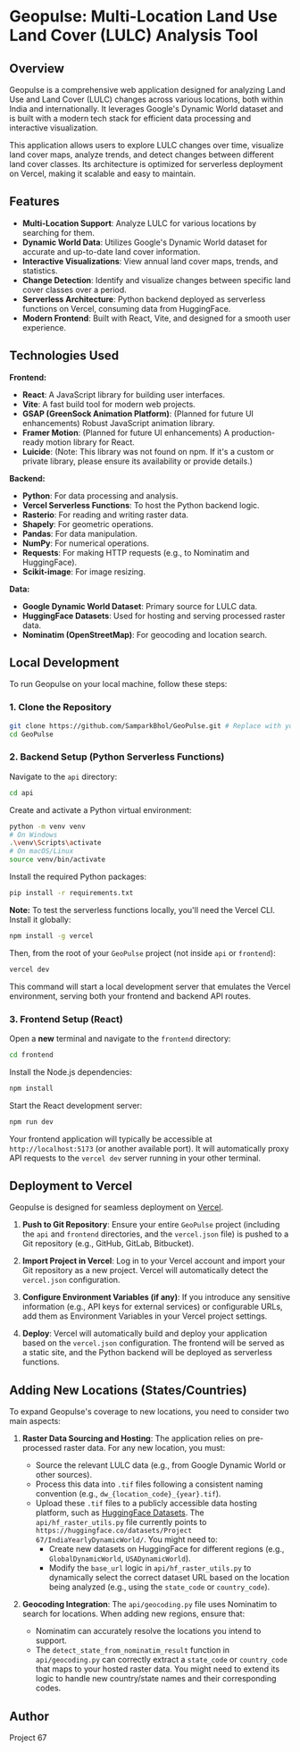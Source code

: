 # Geopulse: Multi-Location Land Use Land Cover (LULC) Analysis Tool

## Overview

Geopulse is a comprehensive web application designed for analyzing Land Use and Land Cover (LULC) changes across various locations, both within India and internationally. It leverages Google's Dynamic World dataset and is built with a modern tech stack for efficient data processing and interactive visualization.

This application allows users to explore LULC changes over time, visualize land cover maps, analyze trends, and detect changes between different land cover classes. Its architecture is optimized for serverless deployment on Vercel, making it scalable and easy to maintain.

## Features

-   **Multi-Location Support**: Analyze LULC for various locations by searching for them.
-   **Dynamic World Data**: Utilizes Google's Dynamic World dataset for accurate and up-to-date land cover information.
-   **Interactive Visualizations**: View annual land cover maps, trends, and statistics.
-   **Change Detection**: Identify and visualize changes between specific land cover classes over a period.
-   **Serverless Architecture**: Python backend deployed as serverless functions on Vercel, consuming data from HuggingFace.
-   **Modern Frontend**: Built with React, Vite, and designed for a smooth user experience.

## Technologies Used

**Frontend:**

*   **React**: A JavaScript library for building user interfaces.
*   **Vite**: A fast build tool for modern web projects.
*   **GSAP (GreenSock Animation Platform)**: (Planned for future UI enhancements) Robust JavaScript animation library.
*   **Framer Motion**: (Planned for future UI enhancements) A production-ready motion library for React.
*   **Luicide**: (Note: This library was not found on npm. If it's a custom or private library, please ensure its availability or provide details.)

**Backend:**

*   **Python**: For data processing and analysis.
*   **Vercel Serverless Functions**: To host the Python backend logic.
*   **Rasterio**: For reading and writing raster data.
*   **Shapely**: For geometric operations.
*   **Pandas**: For data manipulation.
*   **NumPy**: For numerical operations.
*   **Requests**: For making HTTP requests (e.g., to Nominatim and HuggingFace).
*   **Scikit-image**: For image resizing.

**Data:**

*   **Google Dynamic World Dataset**: Primary source for LULC data.
*   **HuggingFace Datasets**: Used for hosting and serving processed raster data.
*   **Nominatim (OpenStreetMap)**: For geocoding and location search.

## Local Development

To run Geopulse on your local machine, follow these steps:

### 1. Clone the Repository

```bash
git clone https://github.com/SamparkBhol/GeoPulse.git # Replace with your actual repo URL
cd GeoPulse
```

### 2. Backend Setup (Python Serverless Functions)

Navigate to the `api` directory:

```bash
cd api
```

Create and activate a Python virtual environment:

```bash
python -m venv venv
# On Windows
.\venv\Scripts\activate
# On macOS/Linux
source venv/bin/activate
```

Install the required Python packages:

```bash
pip install -r requirements.txt
```

**Note:** To test the serverless functions locally, you'll need the Vercel CLI. Install it globally:

```bash
npm install -g vercel
```

Then, from the root of your `GeoPulse` project (not inside `api` or `frontend`):

```bash
vercel dev
```

This command will start a local development server that emulates the Vercel environment, serving both your frontend and backend API routes.

### 3. Frontend Setup (React)

Open a **new** terminal and navigate to the `frontend` directory:

```bash
cd frontend
```

Install the Node.js dependencies:

```bash
npm install
```

Start the React development server:

```bash
npm run dev
```

Your frontend application will typically be accessible at `http://localhost:5173` (or another available port). It will automatically proxy API requests to the `vercel dev` server running in your other terminal.

## Deployment to Vercel

Geopulse is designed for seamless deployment on [Vercel](https://vercel.com/).

1.  **Push to Git Repository**: Ensure your entire `GeoPulse` project (including the `api` and `frontend` directories, and the `vercel.json` file) is pushed to a Git repository (e.g., GitHub, GitLab, Bitbucket).

2.  **Import Project in Vercel**: Log in to your Vercel account and import your Git repository as a new project. Vercel will automatically detect the `vercel.json` configuration.

3.  **Configure Environment Variables (if any)**: If you introduce any sensitive information (e.g., API keys for external services) or configurable URLs, add them as Environment Variables in your Vercel project settings.

4.  **Deploy**: Vercel will automatically build and deploy your application based on the `vercel.json` configuration. The frontend will be served as a static site, and the Python backend will be deployed as serverless functions.

## Adding New Locations (States/Countries)

To expand Geopulse's coverage to new locations, you need to consider two main aspects:

1.  **Raster Data Sourcing and Hosting**: The application relies on pre-processed raster data. For any new location, you must:
    *   Source the relevant LULC data (e.g., from Google Dynamic World or other sources).
    *   Process this data into `.tif` files following a consistent naming convention (e.g., `dw_{location_code}_{year}.tif`).
    *   Upload these `.tif` files to a publicly accessible data hosting platform, such as [HuggingFace Datasets](https://huggingface.co/datasets). The `api/hf_raster_utils.py` file currently points to `https://huggingface.co/datasets/Project 67/IndiaYearlyDynamicWorld/`. You might need to:
        *   Create new datasets on HuggingFace for different regions (e.g., `GlobalDynamicWorld`, `USADynamicWorld`).
        *   Modify the `base_url` logic in `api/hf_raster_utils.py` to dynamically select the correct dataset URL based on the location being analyzed (e.g., using the `state_code` or `country_code`).

2.  **Geocoding Integration**: The `api/geocoding.py` file uses Nominatim to search for locations. When adding new regions, ensure that:
    *   Nominatim can accurately resolve the locations you intend to support.
    *   The `detect_state_from_nominatim_result` function in `api/geocoding.py` can correctly extract a `state_code` or `country_code` that maps to your hosted raster data. You might need to extend its logic to handle new country/state names and their corresponding codes.

## Author

Project 67